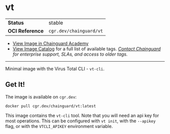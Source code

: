 <!--monopod:start-->
# vt
| | |
| - | - |
| **Status** | stable |
| **OCI Reference** | `cgr.dev/chainguard/vt` |


* [View Image in Chainguard Academy](https://edu.chainguard.dev/chainguard/chainguard-images/reference/vt/overview/)
* [View Image Catalog](https://console.enforce.dev/images/catalog) for a full list of available tags.
*[Contact Chainguard](https://www.chainguard.dev/chainguard-images) for enterprise support, SLAs, and access to older tags.*

---
<!--monopod:end-->

Minimal image with the Virus Total CLI - `vt-cli`.

## Get It!

The image is available on `cgr.dev`:

```
docker pull cgr.dev/chainguard/vt:latest
```

This image contains the `vt-cli` tool.
Note that you will need an api key for most operations.
This can be configured with `vt init`, with the `--apikey` flag, or with the `VTCLI_APIKEY` environment variable.
